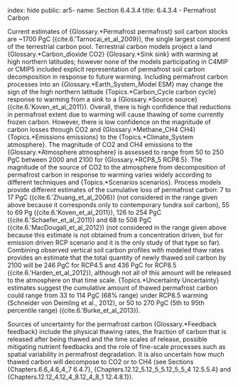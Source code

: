 index: hide
public: ar5-
name: Section 6.4.3.4
title: 6.4.3.4 - Permafrost Carbon

Current estimates of {Glossary.*Permafrost permafrost} soil carbon stocks are ~1700 PgC ({cite.6.'Tarnocai_et_al_2009}), the single largest component of the terrestrial carbon pool. Terrestrial carbon models project a land {Glossary.*Carbon_dioxide CO2} {Glossary.*Sink sink} with warming at high northern latitudes; however none of the models participating in C4MIP or CMIP5 included explicit representation of permafrost soil carbon decomposition in response to future warming. Including permafrost carbon processes into an {Glossary.*Earth_System_Model ESM} may change the sign of the high northern latitude {Topics.*Carbon_Cycle carbon cycle} response to warming from a sink to a {Glossary.*Source source} ({cite.6.'Koven_et_al_2011}). Overall, there is high confidence that reductions in permafrost extent due to warming will cause thawing of some currently frozen carbon. However, there is low confidence on the magnitude of carbon losses through CO2 and {Glossary.*Methane_CH4 CH4} {Topics.*Emissions emissions} to the {Topics.*Climate_System atmosphere}. The magnitude of CO2 and CH4 emissions to the {Glossary.*Atmosphere atmosphere} is assessed to range from 50 to 250 PgC between 2000 and 2100 for {Glossary.*RCP8_5 RCP8.5}. The magnitude of the source of CO2 to the atmosphere from decomposition of permafrost carbon in response to warming varies widely according to different techniques and {Topics.*Scenarios scenarios}. Process models provide different estimates of the cumulative loss of permafrost carbon: 7 to 17 PgC ({cite.6.'Zhuang_et_al_2006}) (not considered in the range given above because it corresponds only to contemporary tundra soil carbon), 55 to 69 Pg ({cite.6.'Koven_et_al_2011}), 126 to 254 PgC ({cite.6.'Schaefer_et_al_2011}) and 68 to 508 PgC ({cite.6.'MacDougall_et_al_2012}) (not considered in the range given above because this estimate is not obtained from a concentration driven, but for emission driven RCP scenario and it is the only study of that type so far). Combining observed vertical soil carbon profiles with modeled thaw rates provides an estimate that the total quantity of newly thawed soil carbon by 2100 will be 246 PgC for RCP4.5 and 436 PgC for RCP8.5 ({cite.6.'Harden_et_al_2012}), although not all of this amount will be released to the atmosphere on that time scale. {Topics.*Uncertainty Uncertainty} estimates suggest the cumulative amount of thawed permafrost carbon could range from 33 to 114 PgC (68% range) under RCP8.5 warming (Schneider von Deimling et al., 2012), or 50 to 270 PgC (5th to 95th percentile range) ({cite.6.'Burke_et_al_2013}).

Sources of uncertainty for the permafrost carbon {Glossary.*Feedback feedback} include the physical thawing rates, the fraction of carbon that is released after being thawed and the time scales of release, possible mitigating nutrient feedbacks and the role of fine-scale processes such as spatial variability in permafrost degradation. It is also uncertain how much thawed carbon will decompose to CO2 or to CH4 (see Sections {Chapters.6.6_4.6_4_7 6.4.7}, {Chapters.12.12_5.12_5_5.12_5_5_4 12.5.5.4} and {Chapters.12.12_4.12_4_8.12_4_8_1 12.4.8.1}).
